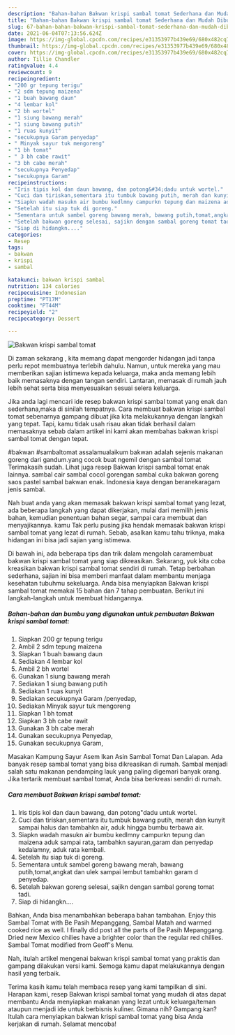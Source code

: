```yaml
---
description: "Bahan-bahan Bakwan krispi sambal tomat Sederhana dan Mudah Dibuat"
title: "Bahan-bahan Bakwan krispi sambal tomat Sederhana dan Mudah Dibuat"
slug: 67-bahan-bahan-bakwan-krispi-sambal-tomat-sederhana-dan-mudah-dibuat
date: 2021-06-04T07:13:56.624Z
image: https://img-global.cpcdn.com/recipes/e31353977b439e69/680x482cq70/bakwan-krispi-sambal-tomat-foto-resep-utama.jpg
thumbnail: https://img-global.cpcdn.com/recipes/e31353977b439e69/680x482cq70/bakwan-krispi-sambal-tomat-foto-resep-utama.jpg
cover: https://img-global.cpcdn.com/recipes/e31353977b439e69/680x482cq70/bakwan-krispi-sambal-tomat-foto-resep-utama.jpg
author: Tillie Chandler
ratingvalue: 4.4
reviewcount: 9
recipeingredient:
- "200 gr tepung terigu"
- "2 sdm tepung maizena"
- "1 buah bawang daun"
- "4 lembar kol"
- "2 bh wortel"
- "1 siung bawang merah"
- "1 siung bawang putih"
- "1 ruas kunyit"
- "secukupnya Garam penyedap"
- " Minyak sayur tuk mengoreng"
- "1 bh tomat"
- " 3 bh cabe rawit"
- "3 bh cabe merah"
- "secukupnya Penyedap"
- "secukupnya Garam"
recipeinstructions:
- "Iris tipis kol dan daun bawang, dan potong&#34;dadu untuk wortel."
- "Cuci dan tiriskan,sementara itu tumbuk bawang putih, merah dan kunyit sampai halus dan tambahkn air, aduk hingga bumbu terbawa air."
- "Siapkn wadah masukn air bumbu kedlmny campurkn tepung dan maizena aduk sampai rata, tambahkn sayuran,garam dan penyedap kedalamny, aduk rata kembali."
- "Setelah itu siap tuk di goreng."
- "Sementara untuk sambel goreng bawang merah, bawang putih,tomat,angkat dan ulek sampai lembut tambahkn garam d penyedap."
- "Setelah bakwan goreng selesai, sajikn dengan sambal goreng tomat tadi."
- "Siap di hidangkn...."
categories:
- Resep
tags:
- bakwan
- krispi
- sambal

katakunci: bakwan krispi sambal 
nutrition: 134 calories
recipecuisine: Indonesian
preptime: "PT17M"
cooktime: "PT44M"
recipeyield: "2"
recipecategory: Dessert

---
```



![Bakwan krispi sambal tomat](https://img-global.cpcdn.com/recipes/e31353977b439e69/680x482cq70/bakwan-krispi-sambal-tomat-foto-resep-utama.jpg)

Di zaman  sekarang , kita memang dapat mengorder hidangan jadi tanpa perlu repot membuatnya terlebih dahulu. Namun, untuk mereka yang mau memberikan sajian istimewa kepada keluarga, maka anda memang lebih baik memasaknya dengan tangan sendiri. Lantaran, memasak di rumah jauh lebih sehat serta bisa menyesuaikan sesuai selera keluarga.

Jika anda lagi mencari ide resep bakwan krispi sambal tomat yang enak dan sederhana,maka di sinilah tempatnya. Cara membuat bakwan krispi sambal tomat  sebenarnya gampang dibuat jika kita melakukannya dengan langkah yang tepat. Tapi, kamu tidak usah risau akan tidak berhasil dalam memasaknya 
sebab dalam artikel ini kami akan membahas bakwan krispi sambal tomat dengan tepat.  

#bakwan #sambaltomat assalamualaikum bakwan adalah sejenis makanan goreng dari gandum.yang cocok buat ngemil dengan sambal tomat Terimakasih sudah. Lihat juga resep Bakwan krispi sambal tomat enak lainnya. sambal cair sambal cocol gorengan sambal cuka bakwan goreng saos pastel sambal bakwan enak. Indonesia kaya dengan beranekaragam jenis sambal.

Nah buat anda yang akan memasak bakwan krispi sambal tomat yang lezat, ada beberapa langkah yang dapat dikerjakan, mulai dari memilih jenis bahan, kemudian penentuan bahan segar, sampai cara membuat dan menyajikannya. kamu Tak perlu pusing jika hendak memasak bakwan krispi sambal tomat yang lezat di rumah. Sebab, asalkan kamu  tahu triknya, maka hidangan ini bisa jadi sajian yang istimewa.

Di bawah ini, ada beberapa tips dan trik dalam mengolah caramembuat bakwan krispi sambal tomat yang siap dikreasikan. Sekarang, yuk kita coba kreasikan bakwan krispi sambal tomat sendiri di rumah. Tetap berbahan sederhana, sajian ini bisa memberi manfaat dalam membantu menjaga kesehatan tubuhmu sekeluarga. Anda bisa menyiapkan Bakwan krispi sambal tomat memakai 15 bahan dan 7 tahap pembuatan. Berikut ini langkah-langkah untuk membuat hidangannya.

<!--inarticleads1-->

##### Bahan-bahan dan bumbu yang digunakan untuk pembuatan Bakwan krispi sambal tomat:

1. Siapkan 200 gr tepung terigu
1. Ambil 2 sdm tepung maizena
1. Siapkan 1 buah bawang daun
1. Sediakan 4 lembar kol
1. Ambil 2 bh wortel
1. Gunakan 1 siung bawang merah
1. Sediakan 1 siung bawang putih
1. Sediakan 1 ruas kunyit
1. Sediakan secukupnya Garam /penyedap,
1. Sediakan  Minyak sayur tuk mengoreng
1. Siapkan 1 bh tomat
1. Siapkan  3 bh cabe rawit
1. Gunakan 3 bh cabe merah
1. Gunakan secukupnya Penyedap,
1. Gunakan secukupnya Garam,


Masakan Kampung Sayur Asem Ikan Asin Sambal Tomat Dan Lalapan. Ada banyak resep sambal tomat yang bisa dikreasikan di rumah. Sambal menjadi salah satu makanan pendamping lauk yang paling digemari banyak orang. Jika tertarik membuat sambal tomat, Anda bisa berkreasi sendiri di rumah. 

<!--inarticleads2-->

##### Cara membuat Bakwan krispi sambal tomat:

1. Iris tipis kol dan daun bawang, dan potong&#34;dadu untuk wortel.
1. Cuci dan tiriskan,sementara itu tumbuk bawang putih, merah dan kunyit sampai halus dan tambahkn air, aduk hingga bumbu terbawa air.
1. Siapkn wadah masukn air bumbu kedlmny campurkn tepung dan maizena aduk sampai rata, tambahkn sayuran,garam dan penyedap kedalamny, aduk rata kembali.
1. Setelah itu siap tuk di goreng.
1. Sementara untuk sambel goreng bawang merah, bawang putih,tomat,angkat dan ulek sampai lembut tambahkn garam d penyedap.
1. Setelah bakwan goreng selesai, sajikn dengan sambal goreng tomat tadi.
1. Siap di hidangkn....


Bahkan, Anda bisa menambahkan beberapa bahan tambahan. Enjoy this Sambal Tomat with Be Pasih Mepanggang, Sambal Matah and warmed cooked rice as well. I finally did post all the parts of Be Pasih Mepanggang. Dried new Mexico chilies have a brighter color than the regular red chillies. Sambal Tomat modified from Geoff&#39;s Menu. 

Nah, itulah artikel mengenai  bakwan krispi sambal tomat  yang praktis dan gampang dilakukan versi kami. Semoga kamu dapat melakukannya dengan hasil yang terbaik. 

Terima kasih kamu telah membaca resep yang kami tampilkan di sini. Harapan kami, resep  Bakwan krispi sambal tomat yang mudah di atas dapat membantu Anda menyiapkan makanan yang lezat untuk keluarga/teman ataupun menjadi ide untuk berbisnis kuliner. Gimana nih? Gampang kan? Itulah cara menyiapkan bakwan krispi sambal tomat yang bisa Anda kerjakan di rumah. Selamat mencoba!

